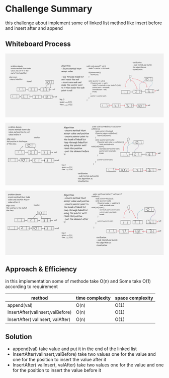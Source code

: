 # Challenge Summary
this challenge about implement some of linked list method like insert before and insert after
and append 


## Whiteboard Process
![append](../img/append.png)

![insertBefore](../img/insertBefore.png)

![insertAfter](../img/insertAfter1.png)




## Approach & Efficiency
in this implementation some of methode take O(n) and Some take O(1) according to requirement

| method                             | time complexity | space complexity |
|------------------------------------|-----------------|------------------|
| append(val)                        | O(n)            | O(1)             |
| InsertAfter(valInsert,valBefore)   | O(n)            | O(1)             |
| InsertAfter( valInsert, valAfter)  | O(n)            | O(1)             |

## Solution
- append(val) take value and put it in the end of the linked list
- InsertAfter(valInsert,valBefore) take two values one for the value and one for the position to insert the value after it 
- InsertAfter( valInsert, valAfter) take two values one for the value and one for the position to insert the value before it 
